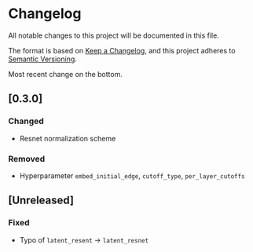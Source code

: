 # Changelog
All notable changes to this project will be documented in this file.

The format is based on [Keep a Changelog](https://keepachangelog.com/en/1.0.0/),
and this project adheres to [Semantic Versioning](https://semver.org/spec/v2.0.0.html).

Most recent change on the bottom.

## [0.3.0]

### Changed
- Resnet normalization scheme

### Removed
- Hyperparameter `embed_initial_edge`, `cutoff_type`, `per_layer_cutoffs`

## [Unreleased]

### Fixed
- Typo of `latent_resent` -> `latent_resnet`